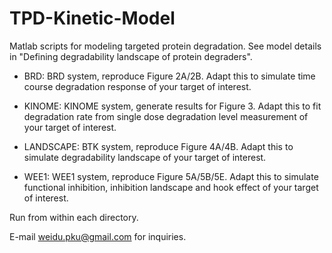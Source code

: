 # TPD-Kinetic-Model
Matlab scripts for modeling targeted protein degradation. See model details in "Defining degradability landscape of protein degraders".  

- BRD: BRD system, reproduce Figure 2A/2B. Adapt this to simulate time course degradation response of your target of interest. 

- KINOME: KINOME system, generate results for Figure 3. Adapt this to fit degradation rate from single dose degradation level measurement of your target of interest. 

- LANDSCAPE: BTK system, reproduce Figure 4A/4B. Adapt this to simulate degradability landscape of your target of interest. 

- WEE1: WEE1 system, reproduce Figure 5A/5B/5E. Adapt this to simulate functional inhibition, inhibition landscape and hook effect of your target of interest. 

Run from within each directory. 

E-mail weidu.pku@gmail.com for inquiries. 
